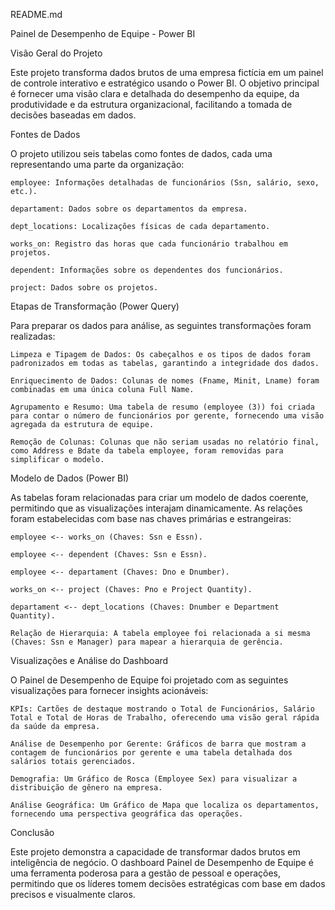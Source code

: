 README.md

Painel de Desempenho de Equipe - Power BI

Visão Geral do Projeto

Este projeto transforma dados brutos de uma empresa fictícia em um painel de controle interativo e estratégico usando o Power BI. O objetivo principal é fornecer uma visão clara e detalhada do desempenho da equipe, da produtividade e da estrutura organizacional, facilitando a tomada de decisões baseadas em dados.

Fontes de Dados

O projeto utilizou seis tabelas como fontes de dados, cada uma representando uma parte da organização:

    employee: Informações detalhadas de funcionários (Ssn, salário, sexo, etc.).

    departament: Dados sobre os departamentos da empresa.

    dept_locations: Localizações físicas de cada departamento.

    works_on: Registro das horas que cada funcionário trabalhou em projetos.

    dependent: Informações sobre os dependentes dos funcionários.

    project: Dados sobre os projetos.

Etapas de Transformação (Power Query)

Para preparar os dados para análise, as seguintes transformações foram realizadas:

    Limpeza e Tipagem de Dados: Os cabeçalhos e os tipos de dados foram padronizados em todas as tabelas, garantindo a integridade dos dados.

    Enriquecimento de Dados: Colunas de nomes (Fname, Minit, Lname) foram combinadas em uma única coluna Full Name.

    Agrupamento e Resumo: Uma tabela de resumo (employee (3)) foi criada para contar o número de funcionários por gerente, fornecendo uma visão agregada da estrutura de equipe.

    Remoção de Colunas: Colunas que não seriam usadas no relatório final, como Address e Bdate da tabela employee, foram removidas para simplificar o modelo.

Modelo de Dados (Power BI)

As tabelas foram relacionadas para criar um modelo de dados coerente, permitindo que as visualizações interajam dinamicamente. As relações foram estabelecidas com base nas chaves primárias e estrangeiras:

    employee <-- works_on (Chaves: Ssn e Essn).

    employee <-- dependent (Chaves: Ssn e Essn).

    employee <-- departament (Chaves: Dno e Dnumber).

    works_on <-- project (Chaves: Pno e Project Quantity).

    departament <-- dept_locations (Chaves: Dnumber e Department Quantity).

    Relação de Hierarquia: A tabela employee foi relacionada a si mesma (Chaves: Ssn e Manager) para mapear a hierarquia de gerência.

Visualizações e Análise do Dashboard

O Painel de Desempenho de Equipe foi projetado com as seguintes visualizações para fornecer insights acionáveis:

    KPIs: Cartões de destaque mostrando o Total de Funcionários, Salário Total e Total de Horas de Trabalho, oferecendo uma visão geral rápida da saúde da empresa.

    Análise de Desempenho por Gerente: Gráficos de barra que mostram a contagem de funcionários por gerente e uma tabela detalhada dos salários totais gerenciados.

    Demografia: Um Gráfico de Rosca (Employee Sex) para visualizar a distribuição de gênero na empresa.

    Análise Geográfica: Um Gráfico de Mapa que localiza os departamentos, fornecendo uma perspectiva geográfica das operações.

Conclusão

Este projeto demonstra a capacidade de transformar dados brutos em inteligência de negócio. O dashboard Painel de Desempenho de Equipe é uma ferramenta poderosa para a gestão de pessoal e operações, permitindo que os líderes tomem decisões estratégicas com base em dados precisos e visualmente claros.
